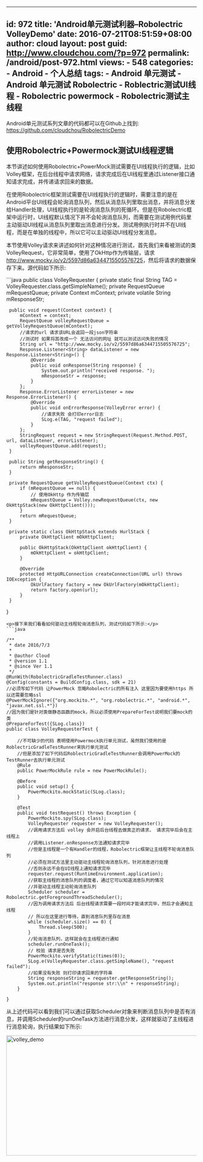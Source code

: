 ---
   id: 972
   title: 'Android单元测试利器&#8211;Robolectric VolleyDemo'
   date: 2016-07-21T08:51:59+08:00
   author: cloud
   layout: post
   guid: http://www.cloudchou.com/?p=972
   permalink: /android/post-972.html
   views:
     - 548
   categories:
     - Android
     - 个人总结
   tags:
     - Android 单元测试
     - Android 单元测试 Robolectric
     - Roblectric测试UI线程
     - Robolectric powermock
     - Robolectric测试主线程
   ---
<p>Android单元测试系列文章的代码都可以在Github上找到: <a href='https://github.com/cloudchou/RobolectricDemo' target='_blank' >https://github.com/cloudchou/RobolectricDemo</a> </p>
 <h2>使用Robolectric+Powermock测试UI线程逻辑</h2>
 <p>本节讲述如何使用Robolectric+PowerMock测试需要在UI线程执行的逻辑，比如Volley框架，在后台线程中请求网络，请求完成后在UI线程里通过Listener接口通知请求完成，并传递请求回来的数据。</p>
 <p>在使用Robolectric框架测试需要在UI线程执行的逻辑时，需要注意的是在Android平台UI线程会轮询消息队列，然后从消息队列里取出消息，并将消息分发给Handler处理，UI线程执行的是轮询消息队列的死循环。但是在Robolectric框架中运行时，UI线程默认情况下并不会轮询消息队列，而需要在测试用例代码里主动驱动UI线程从消息队列里取出消息进行分发。测试用例执行时并不在UI线程，而是在单独的线程中，所以它可以主动驱动UI线程分发消息。</p>
 <p>本节使用Volley请求来讲述如何针对这种情况进行测试，首先我们来看被测试的类VolleyRequest，它非常简单，使用了OkHttp作为传输层，请求<a href='http://www.mocky.io/v2/5597d86a6344715505576725' target='_blank' >http://www.mocky.io/v2/5597d86a6344715505576725</a>，然后将请求的数据保存下来。源代码如下所示:</p>
 ```java
 public class VolleyRequester {
     private static final String TAG = VolleyRequester.class.getSimpleName();
     private RequestQueue mRequestQueue;
     private Context mContext;
     private volatile String mResponseStr;
 
     public void request(Context context) {
         mContext = context;
         RequestQueue volleyRequestQueue = getVolleyRequestQueue(mContext);
         //请求的url 请求该URL会返回一段json字符串
         //测试时 如果将其改成一个 无法访问的网址 就可以测试访问失败的情况
         String url = "http://www.mocky.io/v2/5597d86a6344715505576725";
         Response.Listener<String> dataListener = new Response.Listener<String>() {
             @Override
             public void onResponse(String response) {
                 System.out.println("received response. ");
                 mResponseStr = response;
             }
         };
         Response.ErrorListener errorListener = new Response.ErrorListener() {
             @Override
             public void onErrorResponse(VolleyError error) {
                 //请求失败 会打印error日志
                 SLog.e(TAG, "request failed");
             }
         };
         StringRequest request = new StringRequest(Request.Method.POST, url, dataListener, errorListener);
         volleyRequestQueue.add(request);
     }
 
     public String getResponseString() {
         return mResponseStr;
     }
 
     private RequestQueue getVolleyRequestQueue(Context ctx) {
         if (mRequestQueue == null) {
             // 使用OkHttp 作为传输层
             mRequestQueue = Volley.newRequestQueue(ctx, new OkHttpStack(new OkHttpClient()));
         }
         return mRequestQueue;
     }
 
     private static class OkHttpStack extends HurlStack {
         private OkHttpClient mOkHttpClient;
 
         public OkHttpStack(OkHttpClient okHttpClient) {
             mOkHttpClient = okHttpClient;
         }
 
         @Override
         protected HttpURLConnection createConnection(URL url) throws IOException {
             OkUrlFactory factory = new OkUrlFactory(mOkHttpClient);
             return factory.open(url);
         }
     }
 }
 ```
 <p>接下来我们看看如何驱动主线程轮询消息队列，测试代码如下所示:</p>
 ```java
 
 /**
  * date 2016/7/3
  *
  * @author Cloud
  * @version 1.1
  * @since Ver 1.1
  */
 @RunWith(RobolectricGradleTestRunner.class)
 @Config(constants = BuildConfig.class, sdk = 21)
 //必须写如下代码 让PowerMock 忽略Robolectric的所有注入 这里因为要使用https 所以还需要忽略ssl
 @PowerMockIgnore({"org.mockito.*", "org.robolectric.*", "android.*", "javax.net.ssl.*"})
 //因为我们是针对类做静态函数的mock，所以必须使用PrepareForTest说明我们要mock的类
 @PrepareForTest({SLog.class})
 public class VolleyRequesterTest {
 
     //不可缺少的代码 表明使用Powermock执行单元测试，虽然我们使用的是RoblectricGradleTestRunner来执行单元测试
     //但是添加了如下代码后RoblectricGradleTestRunner会调用PowerMock的TestRunner去执行单元测试
     @Rule
     public PowerMockRule rule = new PowerMockRule();
 
     @Before
     public void setup() {
         PowerMockito.mockStatic(SLog.class);
     }
 
     @Test
     public void testRequest() throws Exception {
         PowerMockito.spy(SLog.class);
         VolleyRequester requester = new VolleyRequester();
         //调用请求方法后 volley 会开启后台线程去做真正的请求， 请求完毕后会在主线程上
         //调用Listener.onResponse方法通知请求完毕
         //但是主线程是一个有Handler的线程，Robolectric框架让主线程不轮询消息队列
         //必须在测试方法里主动驱动主线程轮询消息队列，针对消息进行处理
         //否则永远不会在UI线程上通知请求完毕
         requester.request(RuntimeEnvironment.application);
         //获取主线程的消息队列的调度者，通过它可以知道消息队列的情况
         //并驱动主线程主动轮询消息队列
         Scheduler scheduler = Robolectric.getForegroundThreadScheduler();
         //因为调用请求方法后 后台线程请求需要一段时间才能请求完毕，然后才会通知主线程
         // 所以在这里进行等待，直到消息队列里存在消息
         while (scheduler.size() == 0) {
             Thread.sleep(500);
         }
         //轮询消息队列，这样就会在主线程进行通知
         scheduler.runOneTask();
         // 校验 请求是否失败
         PowerMockito.verifyStatic(times(0));
         SLog.e(VolleyRequester.class.getSimpleName(), "request failed");
         //如果没有失败 则打印请求回来的字符串
         String responseString = requester.getResponseString();
         System.out.println("response str:\\n" + responseString);
     }
 
 }
 ```
 <p>从上述代码可以看到我们可以通过获取Scheduler对象来判断消息队列中是否有消息，并调用Scheduler的runOneTask方法进行消息分发，这样就驱动了主线程进行消息轮询，执行结果如下所示:</p>
 <p><a href="http://www.cloudchou.com/wp-content/uploads/2016/07/volley_demo.png"><img src="http://www.cloudchou.com/wp-content/uploads/2016/07/volley_demo-1024x318.png" alt="volley_demo" width="1024" height="318" class="aligncenter size-large wp-image-944" /></a></p> 
